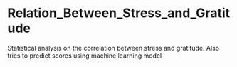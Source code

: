 # Relation_Between_Stress_and_Gratitude
Statistical analysis on the correlation between stress and gratitude. Also tries to predict scores using machine learning model
